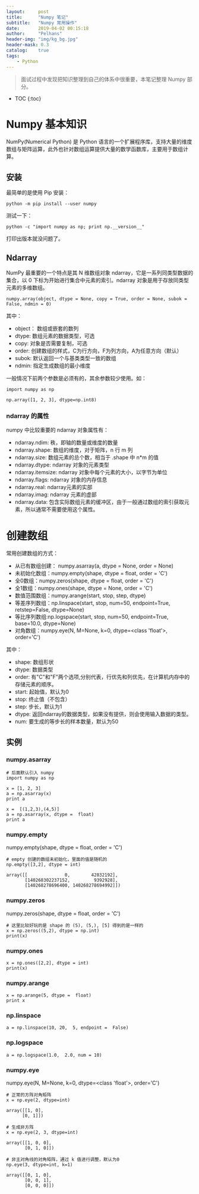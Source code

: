 ```yaml
---
layout:     post
title:      "Numpy 笔记"
subtitle:   "Numpy 常用操作"
date:       2019-04-02 00:15:18
author:     "Pelhans"
header-img: "img/kg_bg.jpg"
header-mask: 0.3 
catalog:    true
tags:
    - Python
---
```


> 面试过程中发现把知识整理到自己的体系中很重要，本笔记整理 Numpy 部分。

* TOC
{:toc}

# Numpy 基本知识

NumPy(Numerical Python) 是 Python 语言的一个扩展程序库，支持大量的维度数组与矩阵运算，此外也针对数组运算提供大量的数学函数库，主要用于数组计算。

## 安装

最简单的是使用 Pip 安装：

```
python -m pip install --user numpy
```

测试一下：
```
python -c "import numpy as np; print np.__version__"
```

打印出版本就没问题了。

## Ndarray

NumPy 最重要的一个特点是其 N 维数组对象 ndarray，它是一系列同类型数据的集合，以 0 下标为开始进行集合中元素的索引。ndarray 对象是用于存放同类型元素的多维数组。

```
numpy.array(object, dtype = None, copy = True, order = None, subok = False, ndmin = 0)
```

其中：

* object： 数组或嵌套的数列    
* dtype: 数组元素的数据类型，可选    
* copy: 对象是否需要复制，可选    
* order: 创建数组的样式，C为行方向，F为列方向，A为任意方向（默认）    
* subok: 默认返回一个与基类类型一致的数组    
* ndmin: 指定生成数组的最小维度

一般情况下前两个参数是必须有的，其余参数较少使用。如：

```
import numpy as np

np.array([1, 2, 3], dtype=np.int8)
```

### ndarray 的属性

numpy 中比较重要的 ndarray 对象属性有：

* ndarray.ndim: 秩，即轴的数量或维度的数量    
* ndarray.shape: 数组的维度，对于矩阵，n 行 m 列    
* ndarray.size: 数组元素的总个数，相当于 .shape 中 n*m 的值    
* ndarray.dtype: ndarray 对象的元素类型    
* ndarray.itemsize: ndarray 对象中每个元素的大小，以字节为单位    
* ndarray.flags: ndarray 对象的内存信息    
* ndarray.real: ndarray元素的实部    
* ndarray.imag: ndarray 元素的虚部    
* ndarray.data: 包含实际数组元素的缓冲区，由于一般通过数组的索引获取元素，所以通常不需要使用这个属性。

# 创建数组

常用创建数组的方式：

* 从已有数组创建： numpy.asarray(a, dtype = None, order = None)    
* 未初始化数组：numpy.empty(shape, dtype = float, order = 'C')    
* 全0数组：numpy.zeros(shape, dtype = float, order = 'C')    
* 全1数组：numpy.ones(shape, dtype = None, order = 'C')    
* 数值范围数组：numpy.arange(start, stop, step, dtype)    
* 等差序列数组：np.linspace(start, stop, num=50, endpoint=True, retstep=False, dtype=None)    
* 等比序列数组:np.logspace(start, stop, num=50, endpoint=True, base=10.0, dtype=None)    
* 对角数组：numpy.eye(N, M=None, k=0, dtype=<class 'float'>, order='C')

其中：    
* shape: 数组形状    
* dtype: 数据类型    
* order: 有"C"和"F"两个选项,分别代表，行优先和列优先，在计算机内存中的存储元素的顺序。    
* start: 起始值，默认为0    
* stop: 终止值（不包含）    
* step: 步长，默认为1    
* dtype: 返回ndarray的数据类型，如果没有提供，则会使用输入数据的类型。    
* num: 要生成的等步长的样本数量，默认为50

## 实例
### numpy.asarray

```
# 后面默认引入 numpy
import numpy as np

x = [1, 2, 3]
a = np.asarray(x)
print a

x =  [(1,2,3),(4,5)] 
a = np.asarray(x, dtype =  float)  
print a
```

### numpy.empty
numpy.empty(shape, dtype = float, order = 'C')

```
# empty 创建的数组未初始化，里面的值是随机的
np.empty([3,2], dtype = int) 

array([[              0,        42832192],
       [140268302237152,         9392928],
       [140268278696400, 140268278694992]])
```

### numpy.zeros
numpy.zeros(shape, dtype = float, order = 'C') 

```
# 这里比较好玩的是 shape 的 (5), (5,), [5] 得到的是一样的
x = np.zeros((5,2), dtype = np.int) 
print(x)
```

### numpy.ones

```
x = np.ones([2,2], dtype = int)
print(x)
```

### numpy.arange

```
x = np.arange(5, dtype =  float)
print x
```

### np.linspace

```
a = np.linspace(10, 20,  5, endpoint =  False)
```

### np.logspace

```
a = np.logspace(1.0,  2.0, num = 10)
```

### numpy.eye

numpy.eye(N, M=None, k=0, dtype=<class 'float'>, order='C')

```
# 正常的方阵对角矩阵
x = np.eye(2, dtype=int)

array([[1, 0],
      [0, 1]])

# 生成非方阵
x = np.eye(2, 3, dtype=int)

array([[1, 0, 0],
       [0, 1, 0]])

# 非主对角线的对角矩阵，通过 k 值进行调整，默认为0
np.eye(3, dtype=int, k=1)

array([[0, 1, 0],
       [0, 0, 1],
       [0, 0, 0]])
```
